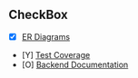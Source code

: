 ## CheckBox


- [x] [ER Diagrams](https://github.com/bibhup04/BillingSystem3rdPartyServices/tree/main/ER%20Diagrams)
- [Y] [Test Coverage](https://github.com/bibhup04/BillingSystem3rdPartyServices/tree/main/Test%20coverage)
- [O] [Backend Documentation](https://github.com/bibhup04/BillingSystem3rdPartyServices/tree/main/Backend%20Documentation)
